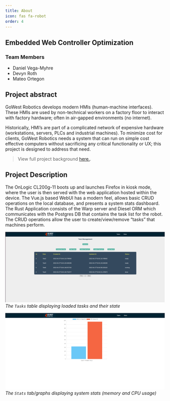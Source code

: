 ```yaml
---
title: About
icon: fas fa-robot
order: 4
---
```


## Embedded Web Controller Optimization
### Team Members
- Daniel Vega-Myhre
- Devyn Roth
- Mateo Ortegon


## Project abstract
GoWest Robotics develops modern HMIs (human-machine interfaces). These HMIs are used by non-technical workers on a
factory floor to interact with factory hardware; often in air-gapped environments (no internet).

Historically, HMI’s are part of a complicated network of expensive hardware (workstations, servers, PLCs and industrial
machines). To minimize cost for clients, GoWest Robotics needs a system that can run on simple cost effective computers
without sacrificing any critical functionality or UX; this project is designed to address that need.

> View full project background [here.](https://cs481-ekh.github.io/s22-ewco/posts/HMI-Kiosk-Problem-Statement/).

## Project Description
The OnLogic CL200g-11 boots up and launches Firefox in kiosk mode, where the user is then served with the web
application hosted within the device. The Vue.js based WebUI has a modern feel, allows basic CRUD operations on the
local database, and presents a system stats dashboard. The Rust Application consists of the Warp server and Diesel ORM
which communicates with the Postgres DB that contains the task list for the robot. The CRUD operations allow the user
to create/view/remove “tasks” that machines perform.

![Tasks Table](/assets/img/tasks.png)
*The `Tasks` table displaying loaded tasks and their state*

![Stats Page](/assets/img/stats.png)
*The `Stats` tab/graphs displaying system stats (memory and CPU usage)*
